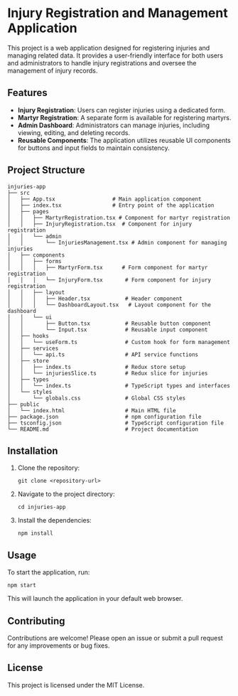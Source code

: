 # Injury Registration and Management Application

This project is a web application designed for registering injuries and managing related data. It provides a user-friendly interface for both users and administrators to handle injury registrations and oversee the management of injury records.

## Features

- **Injury Registration**: Users can register injuries using a dedicated form.
- **Martyr Registration**: A separate form is available for registering martyrs.
- **Admin Dashboard**: Administrators can manage injuries, including viewing, editing, and deleting records.
- **Reusable Components**: The application utilizes reusable UI components for buttons and input fields to maintain consistency.

## Project Structure

```
injuries-app
├── src
│   ├── App.tsx                  # Main application component
│   ├── index.tsx                # Entry point of the application
│   ├── pages
│   │   ├── MartyrRegistration.tsx # Component for martyr registration
│   │   ├── InjuryRegistration.tsx  # Component for injury registration
│   │   └── admin
│   │       └── InjuriesManagement.tsx # Admin component for managing injuries
│   ├── components
│   │   ├── forms
│   │   │   ├── MartyrForm.tsx      # Form component for martyr registration
│   │   │   └── InjuryForm.tsx       # Form component for injury registration
│   │   ├── layout
│   │   │   ├── Header.tsx           # Header component
│   │   │   └── DashboardLayout.tsx   # Layout component for the dashboard
│   │   └── ui
│   │       ├── Button.tsx           # Reusable button component
│   │       └── Input.tsx            # Reusable input component
│   ├── hooks
│   │   └── useForm.ts               # Custom hook for form management
│   ├── services
│   │   └── api.ts                   # API service functions
│   ├── store
│   │   ├── index.ts                 # Redux store setup
│   │   └── injuriesSlice.ts         # Redux slice for injuries
│   ├── types
│   │   └── index.ts                 # TypeScript types and interfaces
│   └── styles
│       └── globals.css              # Global CSS styles
├── public
│   └── index.html                   # Main HTML file
├── package.json                     # npm configuration file
├── tsconfig.json                    # TypeScript configuration file
└── README.md                        # Project documentation
```

## Installation

1. Clone the repository:
   ```
   git clone <repository-url>
   ```
2. Navigate to the project directory:
   ```
   cd injuries-app
   ```
3. Install the dependencies:
   ```
   npm install
   ```

## Usage

To start the application, run:
```
npm start
```
This will launch the application in your default web browser.

## Contributing

Contributions are welcome! Please open an issue or submit a pull request for any improvements or bug fixes.

## License

This project is licensed under the MIT License.